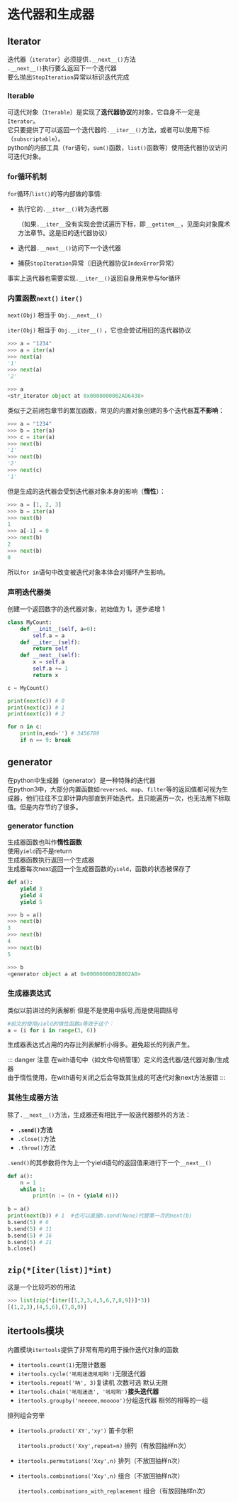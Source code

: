 # 迭代器和生成器



## Iterator

迭代器（`iterator`）必须提供`.__next__()`方法    
 `.__next__()`执行要么返回下一个迭代器    
要么抛出`StopIteration`异常以标识迭代完成



### Iterable

可迭代对象（`Iterable`）是实现了**迭代器协议**的对象，它自身不一定是`Iterator`。     
它只要提供了可以返回一个迭代器的`.__iter__()`方法，或者可以使用下标（`subscriptable`）。    
python的内部工具（`for`语句，`sum()`函数，`list()`函数等）使用迭代器协议访问可迭代对象。



### for循环机制

`for`循环/`list()`的等内部做的事情:

- 执行它的`.__iter__()`转为迭代器

  （如果`.__iter__`没有实现会尝试遍历下标，即`__getitem__`，见面向对象魔术方法章节。这是旧的迭代器协议）

- 迭代器`.__next__()`访问下一个迭代器

- 捕获`StopIteration`异常（旧迭代器协议`IndexError`异常）

事实上迭代器也需要实现`.__iter__()`返回自身用来参与for循环



### 内置函数`next()` `iter()`

 `next(Obj)` 相当于 `Obj.__next__()`

 `iter(Obj)` 相当于 `Obj.__iter__()` ，它也会尝试用旧的迭代器协议

```python
>>> a = "1234"
>>> a = iter(a)
>>> next(a)
'1'
>>> next(a)
'2'

>>> a
<str_iterator object at 0x0000000002AD6438>
```

类似于之前闭包章节的累加函数，常见的内置对象创建的多个迭代器**互不影响**：

```python
>>> a = "1234"
>>> b = iter(a)
>>> c = iter(a)
>>> next(b)
'1'
>>> next(b)
'2'
>>> next(c)
'1'
```

但是生成的迭代器会受到迭代器对象本身的影响（**惰性**）：

```python
>>> a = [1, 2, 3]
>>> b = iter(a)
>>> next(b)
1
>>> a[-1] = 0
>>> next(b)
2
>>> next(b)
0
```

所以`for in`语句中改变被迭代对象本体会对循环产生影响。



### 声明迭代器类

 创建一个返回数字的迭代器对象，初始值为 1，逐步递增 1 

```python
class MyCount:
    def __init__(self, a=0):
        self.a = a
    def __iter__(self):
        return self
    def __next__(self):
        x = self.a
        self.a += 1
        return x

c = MyCount()

print(next(c)) # 0
print(next(c)) # 1
print(next(c)) # 2

for n in c:
    print(n,end='') # 3456789
    if n == 9: break
```



## generator

在python中生成器（generator）是一种特殊的迭代器    
在python3中，大部分内置函数如`reversed`、`map`、`filter`等的返回值都可视为生成器，他们往往不立即计算内部直到开始迭代，且只能遍历一次，也无法用下标取值。但是内存节约了很多。

### generator function

生成器函数也叫作**惰性函数**    
使用`yield`而不是return    
生成器函数执行返回一个生成器    
生成器每次next返回一个生成器函数的`yield`，函数的状态被保存了

```python
def a():
    yield 3
    yield 4
    yield 5

>>> b = a()
>>> next(b)
3
>>> next(b)
4
>>> next(b)
5

>>> b
<generator object a at 0x0000000002B002A0>
```



### 生成器表达式

类似以前讲过的列表解析 但是不是使用中括号,而是使用圆括号

```python
#前文的使用yield的惰性函数a等效于这个：
a = (i for i in range(3, 6))
```

生成器表达式占用的内存比列表解析小得多。避免超长的列表产生。



::: danger 注意
在with语句中（如文件句柄管理）定义的迭代器/迭代器对象/生成器    
由于惰性使用，在with语句关闭之后会导致其生成的可迭代对象next方法报错
:::



### 其他生成器方法

除了`.__next__()`方法，生成器还有相比于一般迭代器额外的方法：

- **`.send()`方法**
- `.close()`方法
- `.throw()`方法

`.send()`的其参数将作为上一个yield语句的返回值来进行下一个`__next__()`

```python
def a():
    n = 1
    while 1: 
        print(n := (n + (yield n)))
        
b = a()
print(next(b)) # 1  #也可以直接b.send(None)代替第一次的next(b)
b.send(5) # 6
b.send(5) # 11
b.send(5) # 16
b.send(5) # 21
b.close()
```



## `zip(*[iter(list)]*int)`

这是一个比较巧妙的用法

```python
>>> list(zip(*[iter([1,2,3,4,5,6,7,8,9])]*3))
[(1,2,3),(4,5,6),(7,8,9)]
```



## itertools模块

内置模块`itertools`提供了非常有用的用于操作迭代对象的函数

- `itertools.count(1)`无限计数器
- `itertools.cycle('吼啦迷迭吼啦哟')`无限迭代器
- `itertools.repeat('呐', 3)`复读机 次数可选 默认无限
- `itertools.chain('吼啦迷迭', '吼啦哟')`**接头迭代器**
- `itertools.groupby('neeeee,mooooo')`分组迭代器 相邻的相等的一组

排列组合穷举

- `itertools.product('XY','xy')` 笛卡尔积

  `itertools.product('Xxy',repeat=n)` 排列（有放回抽样n次）

- `itertools.permutations('Xxy',n)` 排列（不放回抽样n次）

- `itertools.combinations('Xxy',n)` 组合（不放回抽样n次）

  `itertools.combinations_with_replacement`  组合（有放回抽样n次）